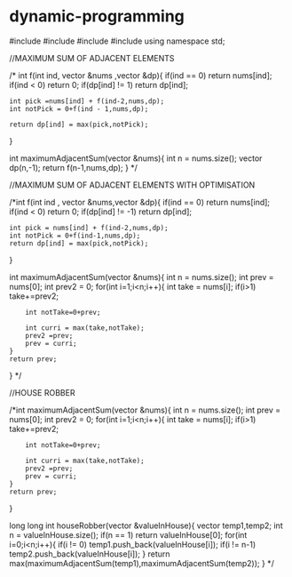 # dynamic-programming
#include<iostream>
#include<vector>
#include<queue>
#include<set>
using namespace std;



//MAXIMUM SUM OF ADJACENT ELEMENTS

/* int f(int ind, vector<int> &nums ,vector<int> &dp){
    if(ind == 0) return nums[ind];
    if(ind < 0) return 0;
    if(dp[ind] != 1) return dp[ind];
    
    int pick =nums[ind] + f(ind-2,nums,dp);
    int notPick = 0+f(ind - 1,nums,dp);

    return dp[ind] = max(pick,notPick);
}

int maximumAdjacentSum(vector<int> &nums){
    int n = nums.size();
    vector<int> dp(n,-1);
    return f(n-1,nums,dp);
}
*/



//MAXIMUM SUM OF ADJACENT ELEMENTS WITH OPTIMISATION


/*int f(int ind , vector<int> &nums,vector<int> &dp){
    if(ind == 0) return nums[ind];
    if(ind < 0) return 0;
    if(dp[ind] != -1) return dp[ind];

    int pick = nums[ind] + f(ind-2,nums,dp);
    int notPick = 0+f(ind-1,nums,dp);
    return dp[ind] = max(pick,notPick);
}

int maximumAdjacentSum(vector<int> &nums){
    int n = nums.size();
    int prev = nums[0];
    int prev2 = 0;
    for(int i=1;i<n;i++){
        int take = nums[i];
        if(i>1) take+=prev2;

        int notTake=0+prev;

        int curri = max(take,notTake);
        prev2 =prev;
        prev = curri;
    }
    return prev;
}
*/


//HOUSE ROBBER

/*int maximumAdjacentSum(vector<int> &nums){
    int n = nums.size();
    int prev = nums[0];
    int prev2 = 0;
    for(int i=1;i<n;i++){
        int take = nums[i];
        if(i>1) take+=prev2;

        int notTake=0+prev;

        int curri = max(take,notTake);
        prev2 =prev;
        prev = curri;
    }
    return prev;
}


long long int houseRobber(vector<int> &valueInHouse){
    vector<int> temp1,temp2;
    int n = valueInHouse.size();
    if(n == 1) return valueInHouse[0];
    for(int i=0;i<n;i++){
        if(i != 0) temp1.push_back(valueInHouse[i]);
        if(i != n-1) temp2.push_back(valueInHouse[i]);
    }
    return max(maximumAdjacentSum(temp1),maximumAdjacentSum(temp2));
}
*/
